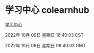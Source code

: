 # 学习中心 colearnhub
[学习中心](http://27.19.33.125:56308/colearnhub/)

2022年 10月 09日 星期日 16:40:03 CST

2022年 10月 09日 星期日 08:40:03 GMT
